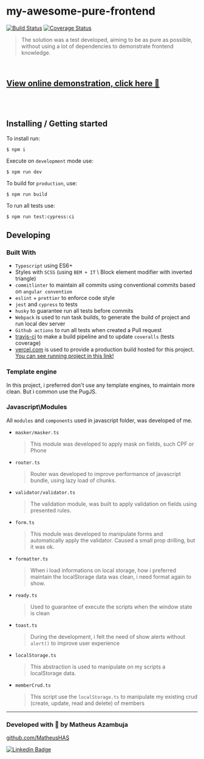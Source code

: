 # my-awesome-pure-frontend

[![Build Status](https://travis-ci.org/MatheusHAS/my-awesome-pure-frontend.svg?branch=main)](https://travis-ci.org/MatheusHAS/my-awesome-pure-frontend)
[![Coverage Status](https://coveralls.io/repos/github/MatheusHAS/my-awesome-pure-frontend/badge.svg?branch=main)](https://coveralls.io/github/MatheusHAS/my-awesome-pure-frontend?branch=main)

> The solution was a test developed, aiming to be as pure as possible, without using a lot of dependencies to demonstrate frontend knowledge.

<br/>

## [View online demonstration, click here 🚀](https://my-awesome-pure-frontend.vercel.app)

<br/>
<br/>

## Installing / Getting started

To install run:

```shell
$ npm i
```

Execute on `development` mode use:

```shell
$ npm run dev
```

To build for `production`, use:

```shell
$ npm run build
```

To run all tests use:

```shell
$ npm run test:cypress:ci
```

## Developing

### Built With

- `Typescript` using ES6+
- Styles with `SCSS` (using `BEM + IT` \ Block element modifier with inverted triangle)
- `commitlinter` to maintain all commits using conventional commits based on `angular convention`
- `eslint` + `prettier` to enforce code style
- `jest` and `cypress` to tests
- `husky` to guarantee run all tests before commits
- `Webpack` is used to run task builds, to generate the build of project and run local dev server
- `Github actions` to run all tests when created a Pull request
- [travis-ci](https://travis-ci.org/github/MatheusHAS/my-awesome-pure-frontend) to make a build pipeline and to update `coveralls` (tests coverage)
- [vercel.com](https://vercel.com/) is used to provide a production build hosted for this project. [You can see running project in this link!](https://my-awesome-pure-frontend.vercel.app)

### Template engine

In this project, i preferred don't use any template engines, to maintain more clean. But i common use the PugJS.

### Javascript\Modules

All `modules` and `components` used in javascript folder, was developed of me.

- `masker/masker.ts`

  > This module was developed to apply mask on fields, such CPF or Phone

- `router.ts`

  > Router was developed to improve performance of javascript bundle, using lazy load of chunks.

- `validator/validator.ts`

  > The validation module, was built to apply validation on fields using presented rules.

- `form.ts`

  > This module was developed to manipulate forms and automatically apply the validator. Caused a small prop drilling, but it was ok.

- `formatter.ts`

  > When i load informations on local storage, how i preferred maintain the localStorage data was clean, i need format again to show.

- `ready.ts`

  > Used to guarantee of execute the scripts when the window state is clean

- `toast.ts`

  > During the development, i felt the need of show alerts without `alert()` to improve user experience

- `localStorage.ts`

  > This abstraction is used to manipulate on my scripts a localStorage data.

- `memberCrud.ts`
  > This script use the `localStorage.ts` to manipulate my existing crud (create, update, read and delete) of members

---

### Developed with 💜 by Matheus Azambuja

[github.com/MatheusHAS](https://github.com/MatheusHAS)

[![Linkedin Badge](https://img.shields.io/badge/-LinkedIn-blue?style=flat-square&logo=Linkedin&logoColor=white)](https://www.linkedin.com/in/matheusazambuja/)
